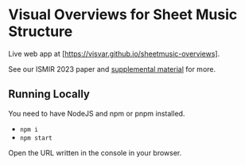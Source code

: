 # Visual Overviews for Sheet Music Structure

Live web app at [https://visvar.github.io/sheetmusic-overviews].

See our ISMIR 2023 paper and [supplemental material](./supplemental.pdf) for more.


## Running Locally

You need to have NodeJS and npm or pnpm installed.

- `npm i`
- `npm start`

Open the URL written in the console in your browser.
